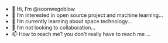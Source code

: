 - 👋 Hi, I’m @soonwegoblow
- 👀 I’m interested in open source project and machine learning...
- 🌱 I’m currently learning about space technology...
- 💞️ I’m not looking to collaboration...
- 📫 How to reach me? you don't really have to reach me ...

<!---
soonwegoblow/soonwegoblow is a ✨ special ✨ repository because its `README.md` (this file) appears on your GitHub profile.
You can click the Preview link to take a look at your changes.
--->
